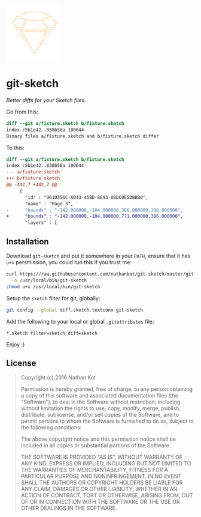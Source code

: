 <img src="https://raw.githubusercontent.com/nathankot/git-sketch/master/logo.png" width="150" height="150" />

# git-sketch

_Better diffs for your Sketch files._

Go from this:

```diff
diff --git a/fixture.sketch b/fixture.sketch
index c5b1e42..838b58a 100644
Binary files a/fixture.sketch and b/fixture.sketch differ
```

To this:

```diff
diff --git a/fixture.sketch b/fixture.sketch
index c5b1e42..838b58a 100644
--- a/fixture.sketch
+++ b/fixture.sketch
@@ -442,7 +442,7 @@
     {
       "id" : "9610356C-A043-45BD-8E93-08DC0E5DBBB0",
       "name" : "Page 3",
-      "bounds" : "-142.000000,-104.000000,386.000000,386.000000",
+      "bounds" : "-142.000000,-104.000000,771.000000,386.000000",
       "layers" : [
```

## Installation

Download `git-sketch` and put it somewhere in your `PATH`, ensure that it has
`u+x` persmission, you could run this if you trust me:

```sh
curl https://raw.githubusercontent.com/nathankot/git-sketch/master/git-sketch \
  -o /usr/local/bin/git-sketch
chmod u+x /usr/local/bin/git-sketch
```

Setup the `sketch` filter for git, globally:

```sh
git config --global diff.sketch.textconv git-sketch
```

Add the following to your local or global `.gitattributes` file:

```
*.sketch filter=sketch diff=sketch
```

Enjoy :)

## License

> Copyright (c) 2016  Nathan Kot
>
>
> Permission is hereby granted, free of charge, to any person obtaining a copy of
> this software and associated documentation files (the "Software"), to deal in
> the Software without restriction, including without limitation the rights to
> use, copy, modify, merge, publish, distribute, sublicense, and/or sell copies of
> the Software, and to permit persons to whom the Software is furnished to do so,
> subject to the following conditions:
>
> The above copyright notice and this permission notice shall be included in all
> copies or substantial portions of the Software.
>
> THE SOFTWARE IS PROVIDED "AS IS", WITHOUT WARRANTY OF ANY KIND, EXPRESS OR
> IMPLIED, INCLUDING BUT NOT LIMITED TO THE WARRANTIES OF MERCHANTABILITY, FITNESS
> FOR A PARTICULAR PURPOSE AND NONINFRINGEMENT. IN NO EVENT SHALL THE AUTHORS OR
> COPYRIGHT HOLDERS BE LIABLE FOR ANY CLAIM, DAMAGES OR OTHER LIABILITY, WHETHER
> IN AN ACTION OF CONTRACT, TORT OR OTHERWISE, ARISING FROM, OUT OF OR IN
> CONNECTION WITH THE SOFTWARE OR THE USE OR OTHER DEALINGS IN THE SOFTWARE.
